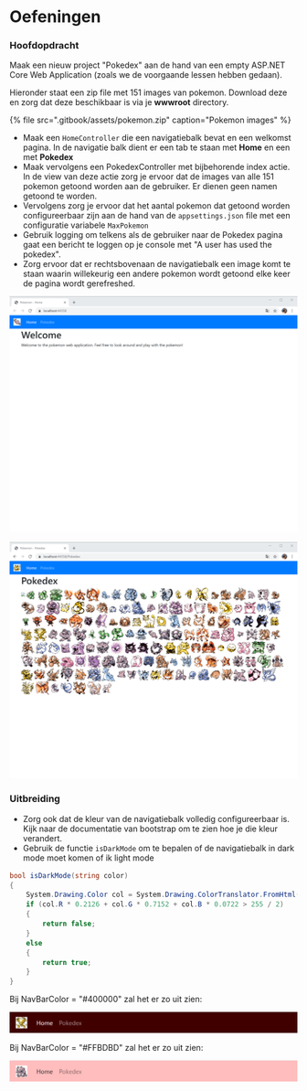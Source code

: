 # Oefeningen

### Hoofdopdracht

Maak een nieuw project "Pokedex" aan de hand van een empty ASP.NET Core Web Application \(zoals we de voorgaande lessen hebben gedaan\).

Hieronder staat een zip file met 151 images van pokemon. Download deze en zorg dat deze beschikbaar is via je **wwwroot** directory.

{% file src=".gitbook/assets/pokemon.zip" caption="Pokemon images" %}

* Maak een `HomeController` die een navigatiebalk bevat en een welkomst pagina. In de navigatie balk dient er een tab te staan met **Home** en een met **Pokedex**
* Maak vervolgens een PokedexController met bijbehorende index actie. In de view van deze actie zorg je ervoor dat de images van alle 151 pokemon getoond worden aan de gebruiker. Er dienen geen namen getoond te worden.
* Vervolgens zorg je ervoor dat het aantal pokemon dat getoond worden configureerbaar zijn aan de hand van de `appsettings.json` file met een configuratie variabele `MaxPokemon`
* Gebruik logging om telkens als de gebruiker naar de Pokedex pagina gaat een bericht te loggen op je console met "A user has used the pokedex".
* Zorg ervoor dat er rechtsbovenaan de navigatiebalk een image komt te staan waarin willekeurig een andere pokemon wordt getoond elke keer de pagina wordt gerefreshed.

![](.gitbook/assets/image%20%2848%29.png)

![](.gitbook/assets/image%20%2850%29.png)

### Uitbreiding

* Zorg ook dat de kleur van de navigatiebalk volledig configureerbaar is. Kijk naar de documentatie van bootstrap om te zien hoe je die kleur verandert.
* Gebruik de functie `isDarkMode` om te bepalen of de navigatiebalk in dark mode moet komen of ik light mode

```csharp
bool isDarkMode(string color)
{
    System.Drawing.Color col = System.Drawing.ColorTranslator.FromHtml(color);
    if (col.R * 0.2126 + col.G * 0.7152 + col.B * 0.0722 > 255 / 2)
    {
        return false;
    }
    else
    {
        return true;
    }
}
```

Bij NavBarColor = "\#400000" zal het er zo uit zien:

![](.gitbook/assets/image%20%2849%29.png)

Bij NavBarColor = "\#FFBDBD" zal het er zo uit zien:

![](.gitbook/assets/image%20%2847%29.png)


